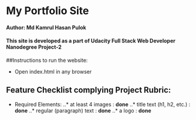 # My Portfolio Site
#### Author: Md Kamrul Hasan Pulok
#### This site is developed as a part of Udacity Full Stack Web Developer Nanodegree Project-2

##Instructions to run the website:
* Open index.html in any browser

## Feature Checklist complying Project Rubric:
* Required Elements:
..* at least 4 images : __done__
..* title text (h1, h2, etc.) : __done__
..* regular (paragraph) text : __done__
..* a logo : __done__